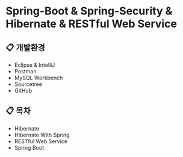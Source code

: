 # Spring-Boot & Spring-Security & Hibernate & RESTful Web Service

## :clipboard: 개발환경
* Eclipse & IntelliJ
* Postman
* MySQL Workbench
* Sourcetree
* GitHub

## :clipboard: 목차 
* Hibernate 
* Hibernate With Spring
* RESTful Web Service
* Spring Boot 
